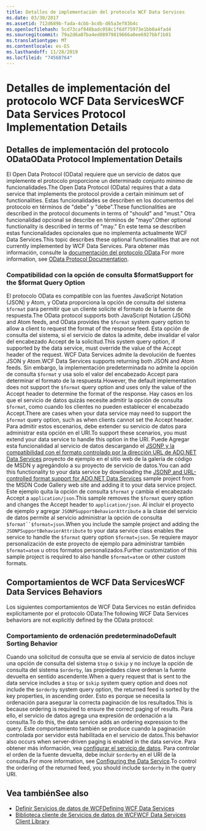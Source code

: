 ```yaml
---
title: Detalles de implementación del protocolo WCF Data Services
ms.date: 03/30/2017
ms.assetid: 712d689b-fada-4cbb-bcdb-d65a3ef83b4c
ms.openlocfilehash: 5cd73caf848badc058c1f6df75973e1bb0a4fad4
ms.sourcegitcommit: 79a2d6a07ba4ed08979819666a0ee6927bbf1b01
ms.translationtype: MT
ms.contentlocale: es-ES
ms.lasthandoff: 11/28/2019
ms.locfileid: "74568764"
---
```

# <a name="wcf-data-services-protocol-implementation-details"></a><span data-ttu-id="2c80b-102">Detalles de implementación del protocolo WCF Data Services</span><span class="sxs-lookup"><span data-stu-id="2c80b-102">WCF Data Services Protocol Implementation Details</span></span>
## <a name="odata-protocol-implementation-details"></a><span data-ttu-id="2c80b-103">Detalles de implementación del protocolo OData</span><span class="sxs-lookup"><span data-stu-id="2c80b-103">OData Protocol Implementation Details</span></span>  
 <span data-ttu-id="2c80b-104">El Open Data Protocol (OData) requiere que un servicio de datos que implemente el protocolo proporcione un determinado conjunto mínimo de funcionalidades.</span><span class="sxs-lookup"><span data-stu-id="2c80b-104">The Open Data Protocol (OData) requires that a data service that implements the protocol provide a certain minimum set of functionalities.</span></span> <span data-ttu-id="2c80b-105">Estas funcionalidades se describen en los documentos del protocolo en términos de "debe" y "debe".</span><span class="sxs-lookup"><span data-stu-id="2c80b-105">These functionalities are described in the protocol documents in terms of "should" and "must."</span></span> <span data-ttu-id="2c80b-106">Otra funcionalidad opcional se describe en términos de "mayo".</span><span class="sxs-lookup"><span data-stu-id="2c80b-106">Other optional functionality is described in terms of "may."</span></span> <span data-ttu-id="2c80b-107">En este tema se describen estas funcionalidades opcionales que no implementa actualmente WCF Data Services.</span><span class="sxs-lookup"><span data-stu-id="2c80b-107">This topic describes these optional functionalities that are not currently implemented by WCF Data Services.</span></span> <span data-ttu-id="2c80b-108">Para obtener más información, consulte la [documentación del protocolo OData](https://go.microsoft.com/fwlink/?LinkID=184554).</span><span class="sxs-lookup"><span data-stu-id="2c80b-108">For more information, see [OData Protocol Documentation](https://go.microsoft.com/fwlink/?LinkID=184554).</span></span>  
  
### <a name="support-for-the-format-query-option"></a><span data-ttu-id="2c80b-109">Compatibilidad con la opción de consulta $format</span><span class="sxs-lookup"><span data-stu-id="2c80b-109">Support for the $format Query Option</span></span>  
 <span data-ttu-id="2c80b-110">El protocolo OData es compatible con las fuentes JavaScript Notation (JSON) y Atom, y OData proporciona la opción de consulta del sistema `$format` para permitir que un cliente solicite el formato de la fuente de respuesta.</span><span class="sxs-lookup"><span data-stu-id="2c80b-110">The OData protocol supports both JavaScript Notation (JSON) and Atom feeds, and OData provides the `$format` system query option to allow a client to request the format of the response feed.</span></span> <span data-ttu-id="2c80b-111">Esta opción de consulta del sistema, si el servicio de datos la admite, debe invalidar el valor del encabezado Accept de la solicitud.</span><span class="sxs-lookup"><span data-stu-id="2c80b-111">This system query option, if supported by the data service, must override the value of the Accept header of the request.</span></span> <span data-ttu-id="2c80b-112">WCF Data Services admite la devolución de fuentes JSON y Atom.</span><span class="sxs-lookup"><span data-stu-id="2c80b-112">WCF Data Services supports returning both JSON and Atom feeds.</span></span> <span data-ttu-id="2c80b-113">Sin embargo, la implementación predeterminada no admite la opción de consulta `$format` y usa solo el valor del encabezado Accept para determinar el formato de la respuesta.</span><span class="sxs-lookup"><span data-stu-id="2c80b-113">However, the default implementation does not support the `$format` query option and uses only the value of the Accept header to determine the format of the response.</span></span> <span data-ttu-id="2c80b-114">Hay casos en los que el servicio de datos quizás necesite admitir la opción de consulta `$format`, como cuando los clientes no pueden establecer el encabezado Accept.</span><span class="sxs-lookup"><span data-stu-id="2c80b-114">There are cases when your data service may need to support the `$format` query option, such as when clients cannot set the Accept header.</span></span> <span data-ttu-id="2c80b-115">Para admitir estos escenarios, debe extender su servicio de datos para administrar esta opción en el URI.</span><span class="sxs-lookup"><span data-stu-id="2c80b-115">To support these scenarios, you must extend your data service to handle this option in the URI.</span></span> <span data-ttu-id="2c80b-116">Puede Agregar esta funcionalidad al servicio de datos descargando el [JSONP y la compatibilidad con el formato controlado por la dirección URL de ADO.NET Data Services](https://go.microsoft.com/fwlink/?LinkId=208228) proyecto de ejemplo en el sitio web de la galería de código de MSDN y agregándolo a su proyecto de servicio de datos.</span><span class="sxs-lookup"><span data-stu-id="2c80b-116">You can add this functionality to your data service by downloading the [JSONP and URL-controlled format support for ADO.NET Data Services](https://go.microsoft.com/fwlink/?LinkId=208228) sample project from the MSDN Code Gallery web site and adding it to your data service project.</span></span> <span data-ttu-id="2c80b-117">Este ejemplo quita la opción de consulta `$format` y cambia el encabezado Accept a `application/json`.</span><span class="sxs-lookup"><span data-stu-id="2c80b-117">This sample removes the `$format` query option and changes the Accept header to `application/json`.</span></span> <span data-ttu-id="2c80b-118">Al incluir el proyecto de ejemplo y agregar `JSONPSupportBehaviorAttribute` a la clase del servicio de datos permite al servicio administrar la opción de consulta `$format``$format=json`.</span><span class="sxs-lookup"><span data-stu-id="2c80b-118">When you include the sample project and adding the `JSONPSupportBehaviorAttribute` to your data service class enables the service to handle the `$format` query option `$format=json`.</span></span> <span data-ttu-id="2c80b-119">Se requiere mayor personalización de este proyecto de ejemplo para administrar también `$format=atom` u otros formatos personalizados.</span><span class="sxs-lookup"><span data-stu-id="2c80b-119">Further customization of this sample project is required to also handle `$format=atom` or other custom formats.</span></span>  
  
## <a name="wcf-data-services-behaviors"></a><span data-ttu-id="2c80b-120">Comportamientos de WCF Data Services</span><span class="sxs-lookup"><span data-stu-id="2c80b-120">WCF Data Services Behaviors</span></span>  
 <span data-ttu-id="2c80b-121">Los siguientes comportamientos de WCF Data Services no están definidos explícitamente por el protocolo OData:</span><span class="sxs-lookup"><span data-stu-id="2c80b-121">The following WCF Data Services behaviors are not explicitly defined by the OData protocol:</span></span>  
  
### <a name="default-sorting-behavior"></a><span data-ttu-id="2c80b-122">Comportamiento de ordenación predeterminado</span><span class="sxs-lookup"><span data-stu-id="2c80b-122">Default Sorting Behavior</span></span>  
 <span data-ttu-id="2c80b-123">Cuando una solicitud de consulta que se envía al servicio de datos incluye una opción de consulta del sistema `$top` o `$skip` y no incluye la opción de consulta del sistema `$orderby`, las propiedades clave ordenan la fuente devuelta en sentido ascendente.</span><span class="sxs-lookup"><span data-stu-id="2c80b-123">When a query request that is sent to the data service includes a `$top` or `$skip` system query option and does not include the `$orderby` system query option, the returned feed is sorted by the key properties, in ascending order.</span></span> <span data-ttu-id="2c80b-124">Esto es porque se necesita la ordenación para asegurar la correcta paginación de los resultados.</span><span class="sxs-lookup"><span data-stu-id="2c80b-124">This is because ordering is required to ensure the correct paging of results.</span></span> <span data-ttu-id="2c80b-125">Para ello, el servicio de datos agrega una expresión de ordenación a la consulta.</span><span class="sxs-lookup"><span data-stu-id="2c80b-125">To do this, the data service adds an ordering expression to the query.</span></span> <span data-ttu-id="2c80b-126">Este comportamiento también se produce cuando la paginación controlada por servidor está habilitada en el servicio de datos.</span><span class="sxs-lookup"><span data-stu-id="2c80b-126">This behavior also occurs when server-driven paging is enabled in the data service.</span></span> <span data-ttu-id="2c80b-127">Para obtener más información, vea [configurar el servicio de datos](configuring-the-data-service-wcf-data-services.md). Para controlar el orden de la fuente devuelta, debe incluir `$orderby` en el URI de la consulta.</span><span class="sxs-lookup"><span data-stu-id="2c80b-127">For more information, see [Configuring the Data Service](configuring-the-data-service-wcf-data-services.md).To control the ordering of the returned feed, you should include `$orderby` in the query URI.</span></span>  
  
## <a name="see-also"></a><span data-ttu-id="2c80b-128">Vea también</span><span class="sxs-lookup"><span data-stu-id="2c80b-128">See also</span></span>

- [<span data-ttu-id="2c80b-129">Definir Servicios de datos de WCF</span><span class="sxs-lookup"><span data-stu-id="2c80b-129">Defining WCF Data Services</span></span>](defining-wcf-data-services.md)
- [<span data-ttu-id="2c80b-130">Biblioteca cliente de Servicios de datos de WCF</span><span class="sxs-lookup"><span data-stu-id="2c80b-130">WCF Data Services Client Library</span></span>](wcf-data-services-client-library.md)
